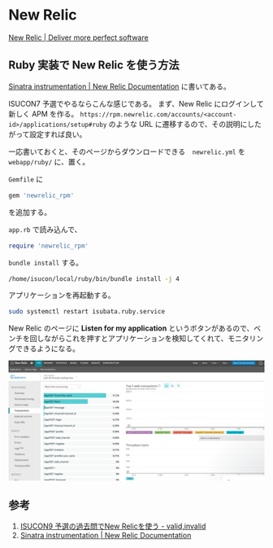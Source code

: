 # New Relic


[New Relic | Deliver more perfect software](https://newrelic.com/)

## Ruby 実装で New Relic を使う方法
[Sinatra instrumentation | New Relic Documentation](https://docs.newrelic.com/docs/agents/ruby-agent/frameworks/sinatra-instrumentation) に書いてある。

ISUCON7 予選でやるならこんな感じである。
まず、New Relic にログインして新しく APM を作る。
`https://rpm.newrelic.com/accounts/<account-id>/applications/setup#ruby` のような URL に遷移するので、その説明にしたがって設定すれば良い。

一応書いておくと、そのページからダウンロードできる　`newrelic.yml` を `webapp/ruby/` に、置く。

`Gemfile` に

```ruby
gem 'newrelic_rpm'
```

を追加する。

`app.rb` で読み込んで、

```ruby
require 'newrelic_rpm'
```

`bundle install` する。

```bash
/home/isucon/local/ruby/bin/bundle install -j 4
```

アプリケーションを再起動する。

```bash
sudo systemctl restart isubata.ruby.service
```

New Relic のページに **Listen for my application** というボタンがあるので、ベンチを回しながらこれを押すとアプリケーションを検知してくれて、モニタリングできるようになる。

![new relic](../figs/newrelic_sample.png)

## 参考
1. [ISUCON9 予選の過去問でNew Relicを使う - valid,invalid](https://ohbarye.hatenablog.jp/entry/2020/07/22/newrelic-is-cool-for-isucon)
1. [Sinatra instrumentation | New Relic Documentation](https://docs.newrelic.com/docs/agents/ruby-agent/frameworks/sinatra-instrumentation)
